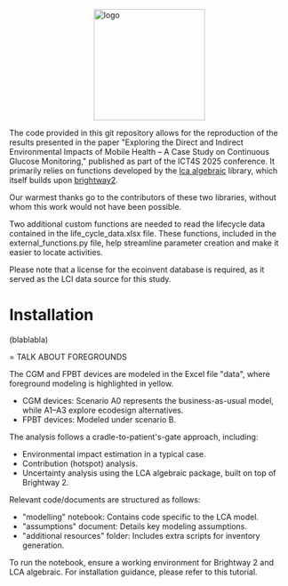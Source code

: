 <img src="./doc/source/img/context.png" alt="logo" width="200" style="margin:auto;display:block"/>

The code provided in this git repository allows for the reproduction of the results presented in the paper "Exploring the Direct and Indirect Environmental Impacts of Mobile Health – A Case Study on Continuous Glucose Monitoring," published as part of the ICT4S 2025 conference. It primarily relies on functions developed by the [lca algebraic](https://github.com/oie-mines-paristech/lca_algebraic) library, which itself builds upon [brightway2](https://docs.brightway.dev/en/latest/).

Our warmest thanks go to the contributors of these two libraries, without whom this work would not have been possible.

Two additional custom functions are needed to read the lifecycle data contained in the life_cycle_data.xlsx file. These functions, included in the external_functions.py file, help streamline parameter creation and make it easier to locate activities.

Please note that a license for the ecoinvent database is required, as it served as the LCI data source for this study.


# Installation

(blablabla)

= TALK ABOUT FOREGROUNDS

The CGM and FPBT devices are modeled in the Excel file "data", where foreground modeling is highlighted in yellow.

- CGM devices: Scenario A0 represents the business-as-usual model, while A1–A3 explore ecodesign alternatives.
- FPBT devices: Modeled under scenario B.

The analysis follows a cradle-to-patient's-gate approach, including:

- Environmental impact estimation in a typical case.
- Contribution (hotspot) analysis.
- Uncertainty analysis using the LCA algebraic package, built on top of Brightway 2.

Relevant code/documents are structured as follows:

- "modelling" notebook: Contains code specific to the LCA model.
- "assumptions" document: Details key modeling assumptions.
- "additional resources" folder: Includes extra scripts for inventory generation.

To run the notebook, ensure a working environment for Brightway 2 and LCA algebraic. For installation guidance, please refer to this tutorial.
